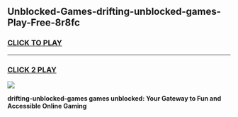 
## Unblocked-Games-drifting-unblocked-games-Play-Free-8r8fc
<h3>
<a href="https://premium76.site?title=drifting-unblocked-games&ref=18A">CLICK TO PLAY</a></h3>
<hr>

<h3>
<a href="https://premium76.site?title=drifting-unblocked-games&ref=18A">CLICK 2 PLAY</a>
  
</h3>

<a href="https://premium76.site?title=drifting-unblocked-games&ref=18A"><img src="https://clearcache.store/games.png"></a>


**drifting-unblocked-games games unblocked: Your Gateway to Fun and Accessible Online Gaming**

